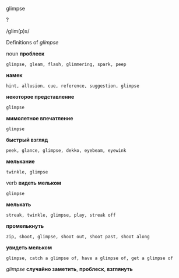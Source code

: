 glimpse

?

/ɡlim(p)s/

Definitions of _glimpse_

noun
**проблеск**

    glimpse, gleam, flash, glimmering, spark, peep
**намек**

    hint, allusion, cue, reference, suggestion, glimpse
**некоторое представление**

    glimpse
**мимолетное впечатление**

    glimpse
**быстрый взгляд**

    peek, glance, glimpse, dekko, eyebeam, eyewink
**мелькание**

    twinkle, glimpse

verb
**видеть мельком**

    glimpse
**мелькать**

    streak, twinkle, glimpse, play, streak off
**промелькнуть**

    zip, shoot, glimpse, shoot out, shoot past, shoot along
**увидеть мельком**

    glimpse, catch a glimpse of, have a glimpse of, get a glimpse of

_glimpse_
**случайно заметить**, **проблеск**, **взглянуть**